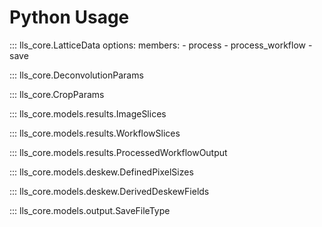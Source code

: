 # Python Usage

::: lls_core.LatticeData
    options:
      members:
        - process
        - process_workflow
        - save

::: lls_core.DeconvolutionParams

::: lls_core.CropParams

::: lls_core.models.results.ImageSlices

::: lls_core.models.results.WorkflowSlices

::: lls_core.models.results.ProcessedWorkflowOutput

::: lls_core.models.deskew.DefinedPixelSizes

::: lls_core.models.deskew.DerivedDeskewFields

::: lls_core.models.output.SaveFileType
